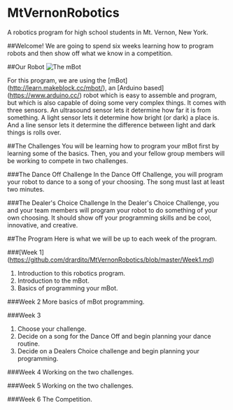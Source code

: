 # MtVernonRobotics
A robotics program for high school students in Mt. Vernon, New York.

##Welcome!
We are going to spend six weeks learning how to program robots and then show off what we know in a competition.

##Our Robot
![The mBot](http://www.geeky-gadgets.com/wp-content/uploads/2015/04/mBot-Educational-Robot.jpg)

For this program, we are using the [mBot] (http://learn.makeblock.cc/mbot/), an [Arduino based] (https://www.arduino.cc/) robot which is easy to assemble and program, but which is also capable of doing some very complex things. 
It comes with three sensors. An ultrasound sensor lets it determine how far it is from something. A light sensor lets it determine how bright (or dark) a place is. And a line sensor lets it determine the difference between light and dark things is rolls over.

##The Challenges
You will be learning how to program your mBot first by learning some of the basics. Then, you and your fellow group members will be working to compete in two challenges. 

###The Dance Off Challenge
In the Dance Off Challenge, you will program your robot to dance to a song of your choosing. The song must last at least two minutes.

###The Dealer's Choice Challenge
In the Dealer's Choice Challenge, you and your team members will program your robot to do something of your own choosing. It should show off your programming skills and be cool, innovative, and creative.

##The Program
Here is what we will be up to each week of the program.

###[Week 1] (https://github.com/drardito/MtVernonRobotics/blob/master/Week1.md)
1. Introduction to this robotics program.
2. Introduction to the mBot.
3. Basics of programming your mBot.

###Week 2
More basics of mBot programming.

###Week 3
1. Choose your challenge.
2. Decide on a song for the Dance Off and begin planning your dance routine.
3. Decide on a Dealers Choice challenge and begin planning your programming.

###Week 4
Working on the two challenges.

###Week 5
Working on the two challenges.

###Week 6
The Competition.
